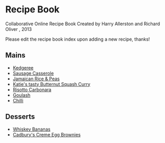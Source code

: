 Recipe Book
===========
Collaborative Online Recipe Book
Created by Harry Allerston and Richard Oliver , 2013

Please edit the recipe book index upon adding a new recipe, thanks!

## Mains
* [Kedgeree](mains/buttery_kedgeree.md)
* [Sausage Casserole](mains/great-sausage-casserole.md)
* [Jamaican Rice & Peas](mains/JamaicanRiceAndPeas.md)
* [Katie's tasty Butternut Squash Curry](mains/butternut_squash_curry.md)
* [Risotto Carbonara](mains/risotto_carbonara.md)
* [Goulash](mains/goulash.md)
* [Chilli](mains/chilli.md)

## Desserts

* [Whiskey Bananas](desserts/whiskey_bananas.md)
* [Cadbury's Creme Egg Brownies](desserts/creme-egg-brownies.md)

